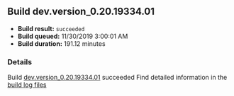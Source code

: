 ## Build dev.version_0.20.19334.01
- **Build result:** `succeeded`
- **Build queued:** 11/30/2019 3:00:01 AM
- **Build duration:** 191.12 minutes
### Details
Build [dev.version_0.20.19334.01](https://winappstudio.visualstudio.com/web/build.aspx?pcguid=a4ef43be-68ce-4195-a619-079b4d9834c2&builduri=vstfs%3a%2f%2f%2fBuild%2fBuild%2f32117) succeeded
Find detailed information in the [build log files]()
